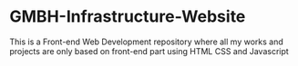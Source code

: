 # GMBH-Infrastructure-Website
This is a Front-end Web Development repository where all my works and projects are only based on front-end part using HTML CSS and Javascript
